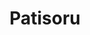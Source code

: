 ---
title: 'Patisoru'
description: 'Awesome pet forum. You can find answers for your pet from proffesionals and you can find best pet nearby'
tags: ['Java','Spring Boot', 'Go', 'Astro', 'Docker']
repoUrl: 'https://github.com/fuxuras/patisoru'
liveUrl: 'https://patisoru.com.tr'
---